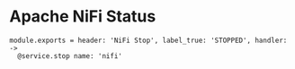 
# Apache NiFi Status

    module.exports = header: 'NiFi Stop', label_true: 'STOPPED', handler: ->
      @service.stop name: 'nifi'
